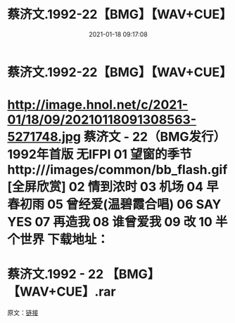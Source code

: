 ﻿---
title: 蔡济文.1992-22【BMG】【WAV+CUE】
date: 2021-01-18 09:17:08
categories: WAV车载音乐、镜像
tags: 华语中文
---
# 蔡济文.1992-22【BMG】【WAV+CUE】

http://image.hnol.net/c/2021-01/18/09/20210118091308563-5271748.jpg
蔡济文 -
22（BMG发行）
1992年首版 无IFPI
01 望窗的季节
http:///images/common/bb_flash.gif[全屏欣赏]
02 情到浓时
03 机场
04 早春初雨
05 曾经爱(温碧霞合唱)
06 SAY YES
07 再造我
08 谁曾爱我
09 改
10 半个世界
下载地址：
==============================
蔡济文.1992 - 22 【BMG】【WAV+CUE】.rar
==============================
原文：[链接](https://blog.sina.com.cn/s/blog_1647c7e7601030qh7.html)